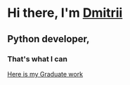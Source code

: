 # Hi there, I'm [Dmitrii](https://daniilshat.ru/) 
## Python developer, 
### That's what I can
[Here is my Graduate work ](https://github.com/DVG43/My_diplom_project) 
